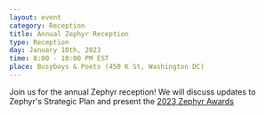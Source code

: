 ```yaml
---
layout: event
category: Reception
title: Annual Zephyr Reception
type: Reception
day: January 10th, 2023
time: 8:00 - 10:00 PM EST
place: Busyboys & Poets (450 K St, Washington DC)
---
```

Join us for the annual Zephyr reception!  We will discuss updates to Zephyr's Strategic Plan
and present the [2023 Zephyr Awards](/awards)
